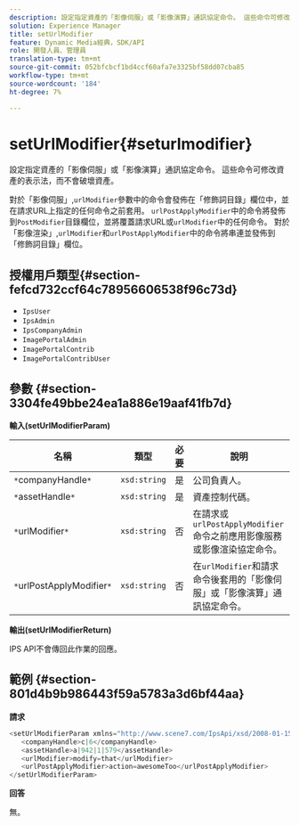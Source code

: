 ```yaml
---
description: 設定指定資產的「影像伺服」或「影像演算」通訊協定命令。 這些命令可修改資產的表示法，而不會破壞資產。
solution: Experience Manager
title: setUrlModifier
feature: Dynamic Media經典，SDK/API
role: 開發人員、管理員
translation-type: tm+mt
source-git-commit: 052bfcbcf1bd4ccf60afa7e3325bf58dd07cba85
workflow-type: tm+mt
source-wordcount: '184'
ht-degree: 7%

---
```



# setUrlModifier{#seturlmodifier}

設定指定資產的「影像伺服」或「影像演算」通訊協定命令。 這些命令可修改資產的表示法，而不會破壞資產。

對於「影像伺服」,`urlModifier`參數中的命令會發佈在「修飾詞目錄」欄位中，並在請求URL上指定的任何命令之前套用。 `urlPostApplyModifier`中的命令將發佈到`PostModifier`目錄欄位，並將覆蓋請求URL或`urlModifier`中的任何命令。 對於「影像渲染」,`urlModifier`和`urlPostApplyModifier`中的命令將串連並發佈到「修飾詞目錄」欄位。

## 授權用戶類型{#section-fefcd732ccf64c78956606538f96c73d}

* `IpsUser`
* `IpsAdmin`
* `IpsCompanyAdmin`
* `ImagePortalAdmin`
* `ImagePortalContrib`
* `ImagePortalContribUser`

## 參數 {#section-3304fe49bbe24ea1a886e19aaf41fb7d}

**輸入(setUrlModifierParam)**

| 名稱 | 類型 | 必要 | 說明 |
|---|---|---|---|
| `*`companyHandle`*` | `xsd:string` | 是 | 公司負責人。 |
| `*`assetHandle`*` | `xsd:string` | 是 | 資產控制代碼。 |
| `*`urlModifier`*` | `xsd:string` | 否 | 在請求或`urlPostApplyModifier`命令之前應用影像服務或影像渲染協定命令。 |
| `*`urlPostApplyModifier`*` | `xsd:string` | 否 | 在`urlModifier`和請求命令後套用的「影像伺服」或「影像演算」通訊協定命令。 |

**輸出(setUrlModifierReturn)**

IPS API不會傳回此作業的回應。

## 範例 {#section-801d4b9b986443f59a5783a3d6bf44aa}

**請求**

```java
<setUrlModifierParam xmlns="http://www.scene7.com/IpsApi/xsd/2008-01-15">
   <companyHandle>c|6</companyHandle>
   <assetHandle>a|942|1|579</assetHandle>
   <urlModifier>modify=that</urlModifier>
   <urlPostApplyModifier>action=awesomeToo</urlPostApplyModifier>
</setUrlModifierParam>
```

**回答**

無。
